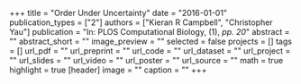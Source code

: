 +++
title = "Order Under Uncertainty"
date = "2016-01-01"
publication_types = ["2"]
authors = ["Kieran R Campbell", "Christopher Yau"]
publication = "In: PLOS Computational Biology, (1), _pp. 20_"
abstract = ""
abstract_short = ""
image_preview = ""
selected = false
projects = []
tags = []
url_pdf = ""
url_preprint = ""
url_code = ""
url_dataset = ""
url_project = ""
url_slides = ""
url_video = ""
url_poster = ""
url_source = ""
math = true
highlight = true
[header]
image = ""
caption = ""
+++
